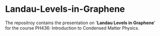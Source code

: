 # Landau-Levels-in-Graphene

The repositroy contains the presentation on '**Landau Levels in Graphene**' for the course PH436: Introduction to Condensed Matter Physics.
